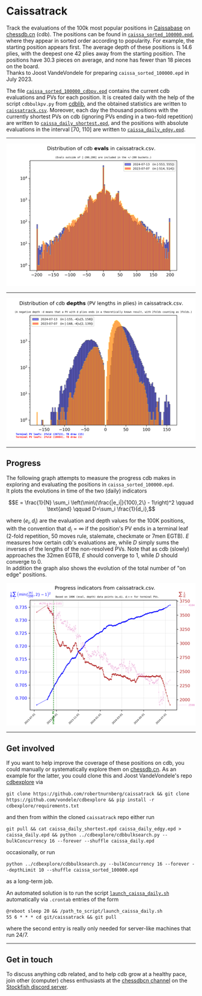 # Caissatrack

Track the evaluations of the 100k most popular positions in 
[Caissabase](http://www.caissabase.co.uk) on 
[chessdb.cn](https://chessdb.cn/queryc_en/) (cdb). The positions can be
found in [`caissa_sorted_100000.epd`](caissa_sorted_100000.epd), where they
appear in sorted order according to popularity. For example, the starting
position appears first. The average depth of these positions is 14.6 plies,
with the deepest one 42 plies away from the starting position. The positions
have 30.3 pieces on average, and none has fewer than 18 pieces on the board.\
Thanks to Joost VandeVondele for preparing `caissa_sorted_100000.epd` in July 
2023.

The file [`caissa_sorted_100000_cdbpv.epd`](caissa_sorted_100000_cdbpv.epd) 
contains the current cdb evaluations and PVs for each position. It is created 
daily with the help of the script `cdbbulkpv.py` from 
[cdblib](https://github.com/robertnurnberg/cdblib), and the obtained statistics
are written to [`caissatrack.csv`](caissatrack.csv).
Moreover, each day the thousand positions with the currently shortest PVs on cdb
(ignoring PVs ending in a two-fold repetition)
are written to [`caissa_daily_shortest.epd`](caissa_daily_shortest.epd), and
the positions with absolute evaluations in the interval [70, 110]
are written to [`caissa_daily_edgy.epd`](caissa_daily_edgy.epd).

---

<p align="center"> <img src="caissatrack.png?raw=true"> </p>

---

<p align="center"> <img src="caissatrackpv.png?raw=true"> </p>

---

## Progress

The following graph attempts to measure the progress cdb makes in exploring
and evaluating the positions in `caissa_sorted_100000.epd`.\
It plots the evolutions in time of the two (daily) indicators
```math
E = \frac{1}{N} \sum_i \left(\min\{\frac{|e_i|}{100},2\} - 1\right)^2
\qquad \text{and} \qquad
D=\sum_i \frac{1}{d_i},
```
where $(e_i, d_i)$ are the evaluation and depth values for the 100K positions,
with the convention that $d_i = \infty$ if the position's PV ends in a terminal
leaf (2-fold repetition, 50 moves rule, stalemate, checkmate or 7men EGTB).
$E$ measures how certain cdb's evaluations are, while $D$ simply sums the
inverses of the lengths of the non-resolved PVs. Note that as cdb (slowly) 
approaches the 32men EGTB, $E$ should converge to 1, while $D$
should converge to 0.\
In addition the graph also shows the evolution of the total number of "on edge"
positions.

<p align="center"> <img src="caissatracktime.png?raw=true"> </p>

---

## Get involved

If you want to help improve the coverage of these positions on cdb, you could
manually or systematically explore them on [chessdb.cn](
https://chessdb.cn/queryc_en/). As an example for the latter, you could clone
this and Joost VandeVondele's repo [cdbexplore](
https://github.com/vondele/cdbexplore) via
```shell
git clone https://github.com/robertnurnberg/caissatrack && git clone https://github.com/vondele/cdbexplore && pip install -r cdbexplore/requirements.txt
```
and then from within the cloned `caissatrack` repo either run
```shell
git pull && cat caissa_daily_shortest.epd caissa_daily_edgy.epd > caissa_daily.epd && python ../cdbexplore/cdbbulksearch.py --bulkConcurrency 16 --forever --shuffle caissa_daily.epd
```
occasionally, or run
```shell
python ../cdbexplore/cdbbulksearch.py --bulkConcurrency 16 --forever --depthLimit 10 --shuffle caissa_sorted_100000.epd
```
as a long-term job.

An automated solution is to run the script [`launch_caissa_daily.sh`](
https://raw.githubusercontent.com/robertnurnberg/caissatrack/main/launch_caissa_daily.sh)
automatically via `.crontab` entries of the form
```
@reboot sleep 20 && /path_to_script/launch_caissa_daily.sh
55 6 * * * cd git/caissatrack && git pull
```
where the second entry is really only needed for server-like machines that run
24/7.

---

## Get in touch

To discuss anything cdb related, and to help cdb grow at a healthy pace, join
other (computer) chess enthusiasts at the [chessdbcn channel](
https://discord.com/channels/435943710472011776/1101022188313772083) on the
[Stockfish discord server](https://discord.gg/ZzJwPv3).
